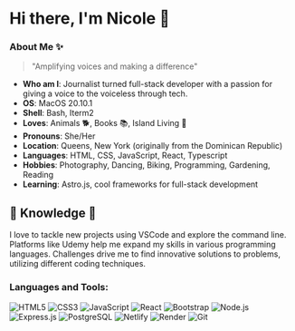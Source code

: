 # Hi there, I'm Nicole 👋

### About Me ✨
> "Amplifying voices and making a difference"

- **Who am I**: Journalist turned full-stack developer with a passion for giving a voice to the voiceless through tech. 
- **OS**: MacOS 20.10.1
- **Shell**: Bash, Iterm2
- **Loves**: Animals 🐕, Books 📚, Island Living 🌴
- **Pronouns**: She/Her
- **Location**: Queens, New York (originally from the Dominican Republic)
- **Languages**: HTML, CSS, JavaScript, React, Typescript
- **Hobbies**: Photography, Dancing, Biking, Programming, Gardening, Reading
- **Learning**: Astro.js, cool frameworks for full-stack development

## 🔎 Knowledge 📖
I love to tackle new projects using VSCode and explore the command line. Platforms like Udemy help me expand my skills in various programming languages. Challenges drive me to find innovative solutions to problems, utilizing different coding techniques.

### Languages and Tools:
![HTML5](https://img.shields.io/badge/HTML5-E34F26?style=for-the-badge&logo=html5&logoColor=white)
![CSS3](https://img.shields.io/badge/CSS3-1572B6?style=for-the-badge&logo=css3&logoColor=white)
![JavaScript](https://img.shields.io/badge/JavaScript-F7DF1E?style=for-the-badge&logo=javascript&logoColor=black)
![React](https://img.shields.io/badge/React-61DAFB?style=for-the-badge&logo=react&logoColor=black)
![Bootstrap](https://img.shields.io/badge/Bootstrap-7952B3?style=for-the-badge&logo=bootstrap&logoColor=white)
![Node.js](https://img.shields.io/badge/Node.js-339933?style=for-the-badge&logo=nodedotjs&logoColor=white)
![Express.js](https://img.shields.io/badge/Express.js-000000?style=for-the-badge&logo=express&logoColor=white)
![PostgreSQL](https://img.shields.io/badge/PostgreSQL-336791?style=for-the-badge&logo=postgresql&logoColor=white)
![Netlify](https://img.shields.io/badge/Netlify-00C7B7?style=for-the-badge&logo=netlify&logoColor=white)
![Render](https://img.shields.io/badge/Render-46E3B7?style=for-the-badge&logo=render&logoColor=white)
![Git](https://img.shields.io/badge/Git-F05032?style=for-the-badge&logo=git&logoColor=white)

<!--
**Nicolercc/nicolercc** is a ✨ _special_ ✨ repository because its `README.md` (this file) appears on your GitHub profile.

Here are some ideas to get you started:

- 🔭 I’m currently working on ...
- 🌱 I’m currently learning ...
- 👯 I’m looking to collaborate on ...
- 🤔 I’m looking for help with ...
- 💬 Ask me about ...
- 📫 How to reach me: ...
- 😄 Pronouns: ...
- ⚡ Fun fact: ...
-->
